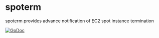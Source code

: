 # spoterm
spoterm provides advance notification of EC2 spot instance termination

[![GoDoc](https://godoc.org/github.com/rlmcpherson/spoterm?status.svg)](https://godoc.org/github.com/rlmcpherson/spoterm)
